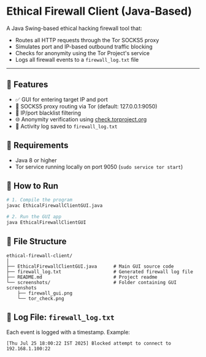 # Ethical Firewall Client (Java-Based)



A Java Swing-based ethical hacking firewall tool that:

- Routes all HTTP requests through the Tor SOCKS5 proxy
- Simulates port and IP-based outbound traffic blocking
- Checks for anonymity using the Tor Project's service
- Logs all firewall events to a `firewall_log.txt` file

---



## 🔧 Features

- ✅ GUI for entering target IP and port
- 🔐 SOCKS5 proxy routing via Tor (default: 127.0.0.1:9050)
- 🚫 IP/port blacklist filtering
- 🌐 Anonymity verification using [check.torproject.org](https://check.torproject.org/)
- 📄 Activity log saved to `firewall_log.txt`

## 🚀 Requirements

- Java 8 or higher
- Tor service running locally on port 9050 (`sudo service tor start`)

## 🧪 How to Run

```bash
# 1. Compile the program
javac EthicalFirewallClientGUI.java

# 2. Run the GUI app
java EthicalFirewallClientGUI
```

## 📁 File Structure

```
ethical-firewall-client/
│
├── EthicalFirewallClientGUI.java      # Main GUI source code
├── firewall_log.txt                   # Generated firewall log file
├── README.md                          # Project readme
└── screenshots/                       # Folder containing GUI screenshots
    ├── firewall_gui.png
    └── tor_check.png
```

## 📓 Log File: `firewall_log.txt`

Each event is logged with a timestamp. Example:

```
[Thu Jul 25 18:00:22 IST 2025] Blocked attempt to connect to 192.168.1.100:22
